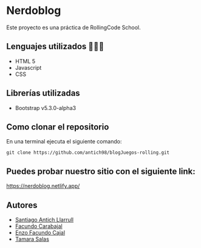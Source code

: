# Nerdoblog
Este proyecto es una práctica de RollingCode School. 
## Lenguajes utilizados 👨🏻‍💻
- HTML 5 
- Javascript
- CSS
## Librerías utilizadas
- Bootstrap v5.3.0-alpha3
## Como clonar el repositorio
En una terminal ejecuta el siguiente comando:
```
git clone https://github.com/antich98/blogJuegos-rolling.git
```
## Puedes probar nuestro sitio con el siguiente link: 
https://nerdoblog.netlify.app/
## Autores
- [Santiago Antich Llarrull](https://github.com/antich98) 
- [Facundo Carabajal](https://github.com/carabajal-facundo)
- [Enzo Facundo Cajal](https://github.com/FacundoCajal199)
- [Tamara Salas](https://github.com/Tamisalas96) 
